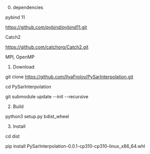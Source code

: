 0. dependencies

pybind 11

https://github.com/pybind/pybind11.git

Catch2

https://github.com/catchorg/Catch2.git

MPI, OpenMP

1. Download

git clone https://github.com/IlyaFrolov/PySarInterpolation.git

cd PySarInterpolation

git submodule update --init --recursive

2. Build

python3 setup.py bdist_wheel

3. Install

cd dist

pip install PySarInterpolation-0.0.1-cp310-cp310-linux_x86_64.whl


